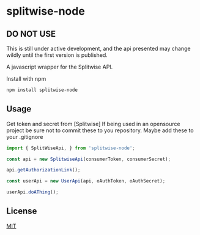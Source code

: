 splitwise-node
===========

## DO NOT USE
This is still under active development, and the api presented may change wildly until the first version is published.

A javascript wrapper for the Splitwise API.

Install with npm 

```sh
npm install splitwise-node
```

## Usage

Get token and secret from [Splitwise]
If being used in an opensource project be sure not to commit these to you repository. Maybe add these to your .gitignore

```js
import { SplitWiseApi, } from 'splitwise-node';

const api = new SplitwiseApi(consumerToken, consumerSecret);

api.getAuthorizationLink();

const userApi = new UserApi(api, oAuthToken, oAuthSecret);

userApi.doAThing();

```

## License

[MIT](LICENSE)
